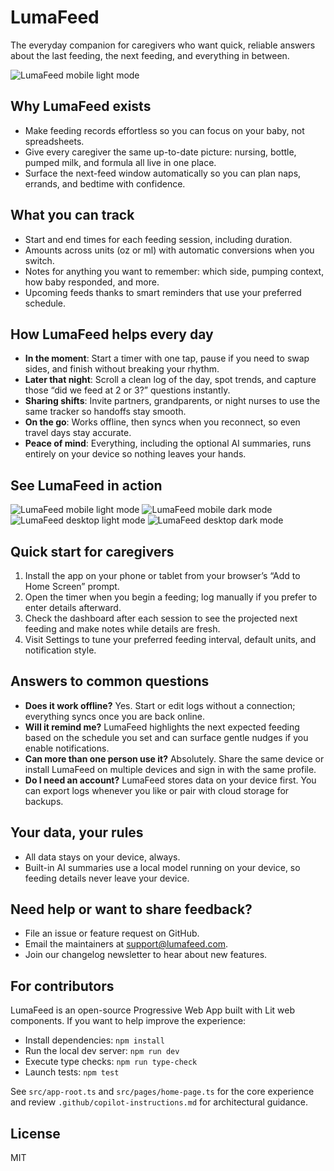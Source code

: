 # LumaFeed

The everyday companion for caregivers who want quick, reliable answers about the last feeding, the next feeding, and everything in between.

![LumaFeed mobile light mode](public/screenshots/dark-mobile-screenshot-final.png)

## Why LumaFeed exists

- Make feeding records effortless so you can focus on your baby, not spreadsheets.
- Give every caregiver the same up-to-date picture: nursing, bottle, pumped milk, and formula all live in one place.
- Surface the next-feed window automatically so you can plan naps, errands, and bedtime with confidence.

## What you can track

- Start and end times for each feeding session, including duration.
- Amounts across units (oz or ml) with automatic conversions when you switch.
- Notes for anything you want to remember: which side, pumping context, how baby responded, and more.
- Upcoming feeds thanks to smart reminders that use your preferred schedule.

## How LumaFeed helps every day

- **In the moment**: Start a timer with one tap, pause if you need to swap sides, and finish without breaking your rhythm.
- **Later that night**: Scroll a clean log of the day, spot trends, and capture those “did we feed at 2 or 3?” questions instantly.
- **Sharing shifts**: Invite partners, grandparents, or night nurses to use the same tracker so handoffs stay smooth.
- **On the go**: Works offline, then syncs when you reconnect, so even travel days stay accurate.
- **Peace of mind**: Everything, including the optional AI summaries, runs entirely on your device so nothing leaves your hands.

## See LumaFeed in action

![LumaFeed mobile light mode](public/screenshots/home-mobile-light.png)
![LumaFeed mobile dark mode](public/screenshots/home-mobile-dark.png)
![LumaFeed desktop light mode](public/screenshots/home-desktop-light.png)
![LumaFeed desktop dark mode](public/screenshots/home-desktop-dark.png)

## Quick start for caregivers

1. Install the app on your phone or tablet from your browser’s “Add to Home Screen” prompt.
2. Open the timer when you begin a feeding; log manually if you prefer to enter details afterward.
3. Check the dashboard after each session to see the projected next feeding and make notes while details are fresh.
4. Visit Settings to tune your preferred feeding interval, default units, and notification style.

## Answers to common questions

- **Does it work offline?** Yes. Start or edit logs without a connection; everything syncs once you are back online.
- **Will it remind me?** LumaFeed highlights the next expected feeding based on the schedule you set and can surface gentle nudges if you enable notifications.
- **Can more than one person use it?** Absolutely. Share the same device or install LumaFeed on multiple devices and sign in with the same profile.
- **Do I need an account?** LumaFeed stores data on your device first. You can export logs whenever you like or pair with cloud storage for backups.

## Your data, your rules

- All data stays on your device, always.
- Built-in AI summaries use a local model running on your device, so feeding details never leave your device.

## Need help or want to share feedback?

- File an issue or feature request on GitHub.
- Email the maintainers at support@lumafeed.com.
- Join our changelog newsletter to hear about new features.

## For contributors

LumaFeed is an open-source Progressive Web App built with Lit web components. If you want to help improve the experience:

- Install dependencies: `npm install`
- Run the local dev server: `npm run dev`
- Execute type checks: `npm run type-check`
- Launch tests: `npm test`

See `src/app-root.ts` and `src/pages/home-page.ts` for the core experience and review `.github/copilot-instructions.md` for architectural guidance.

## License

MIT
